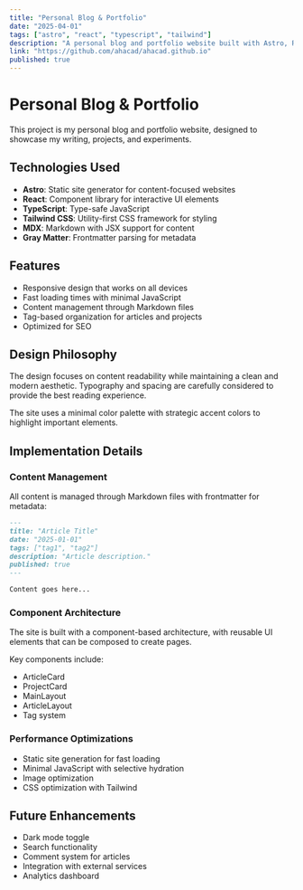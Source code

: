 ```yaml
---
title: "Personal Blog & Portfolio"
date: "2025-04-01"
tags: ["astro", "react", "typescript", "tailwind"]
description: "A personal blog and portfolio website built with Astro, React, and Tailwind CSS."
link: "https://github.com/ahacad/ahacad.github.io"
published: true
---
```


# Personal Blog & Portfolio

This project is my personal blog and portfolio website, designed to showcase my writing, projects, and experiments.

## Technologies Used

- **Astro**: Static site generator for content-focused websites
- **React**: Component library for interactive UI elements
- **TypeScript**: Type-safe JavaScript
- **Tailwind CSS**: Utility-first CSS framework for styling
- **MDX**: Markdown with JSX support for content
- **Gray Matter**: Frontmatter parsing for metadata

## Features

- Responsive design that works on all devices
- Fast loading times with minimal JavaScript
- Content management through Markdown files
- Tag-based organization for articles and projects
- Optimized for SEO

## Design Philosophy

The design focuses on content readability while maintaining a clean and modern aesthetic. Typography and spacing are carefully considered to provide the best reading experience.

The site uses a minimal color palette with strategic accent colors to highlight important elements.

## Implementation Details

### Content Management

All content is managed through Markdown files with frontmatter for metadata:

```md
---
title: "Article Title"
date: "2025-01-01"
tags: ["tag1", "tag2"]
description: "Article description."
published: true
---

Content goes here...
```

### Component Architecture

The site is built with a component-based architecture, with reusable UI elements that can be composed to create pages.

Key components include:

- ArticleCard
- ProjectCard
- MainLayout
- ArticleLayout
- Tag system

### Performance Optimizations

- Static site generation for fast loading
- Minimal JavaScript with selective hydration
- Image optimization
- CSS optimization with Tailwind

## Future Enhancements

- Dark mode toggle
- Search functionality
- Comment system for articles
- Integration with external services
- Analytics dashboard
